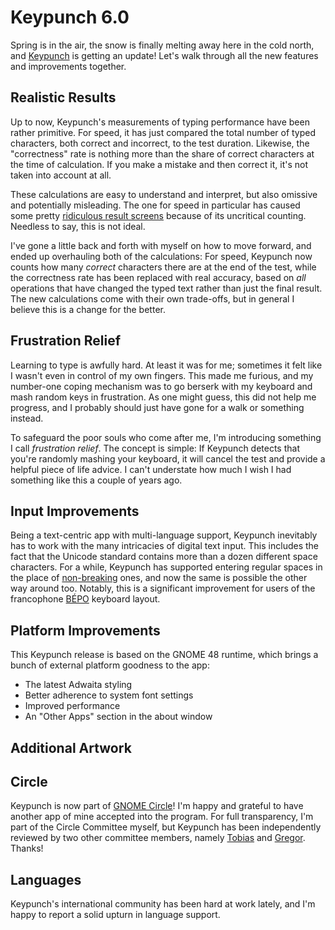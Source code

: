 # Keypunch 6.0

Spring is in the air, the snow is finally melting away here in the cold north, and [Keypunch](https://apps.gnome.org/Keypunch) is getting an update! Let's walk through all the new features and improvements together.

## Realistic Results

Up to now, Keypunch's measurements of typing performance have been rather primitive. For speed, it has just compared the total number of typed characters, both correct and incorrect, to the test duration. Likewise, the "correctness" rate is nothing more than the share of correct characters at the time of calculation. If you make a mistake and then correct it, it's not taken into account at all.

These calculations are easy to understand and interpret, but also omissive and potentially misleading. The one for speed in particular has caused some pretty [ridiculous result screens](https://github.com/bragefuglseth/keypunch/issues/85) because of its uncritical counting. Needless to say, this is not ideal.

I've gone a little back and forth with myself on how to move forward, and ended up overhauling both of the calculations: For speed, Keypunch now counts how many *correct* characters there are at the end of the test, while the correctness rate has been replaced with real accuracy, based on *all* operations that have changed the typed text rather than just the final result. The new calculations come with their own trade-offs, but in general I believe this is a change for the better.

## Frustration Relief

Learning to type is awfully hard. At least it was for me; sometimes it felt like I wasn't even in control of my own fingers. This made me furious, and my number-one coping mechanism was to go berserk with my keyboard and mash random keys in frustration. As one might guess, this did not help me progress, and I probably should just have gone for a walk or something instead.

To safeguard the poor souls who come after me, I'm introducing something I call *frustration relief*. The concept is simple: If Keypunch detects that you're randomly mashing your keyboard, it will cancel the test and provide a helpful piece of life advice. I can't understate how much I wish I had something like this a couple of years ago.

## Input Improvements

Being a text-centric app with multi-language support, Keypunch inevitably has to work with the many intricacies of digital text input. This includes the fact that the Unicode standard contains more than a dozen different space characters. For a while, Keypunch has supported entering regular spaces in the place of [non-breaking](https://en.wikipedia.org/wiki/Non-breaking_space) ones, and now the same is possible the other way around too. Notably, this is a significant improvement for users of the francophone [BÉPO](https://bepo.fr/) keyboard layout.

## Platform Improvements

This Keypunch release is based on the GNOME 48 runtime, which brings a bunch of external platform goodness to the app:

- The latest Adwaita styling
- Better adherence to system font settings
- Improved performance
- An "Other Apps" section in the about window

## Additional Artwork

## Circle

Keypunch is now part of [GNOME Circle](https://circle.gnome.org)! I'm happy and grateful to have another app of mine accepted into the program. For full transparency, I'm part of the Circle Committee myself, but Keypunch has been independently reviewed by two other committee members, namely [Tobias](https://tobiasbernard.com) and [Gregor](https://codeberg.org/gregorni). Thanks!

## Languages

Keypunch's international community has been hard at work lately, and I'm happy to report a solid upturn in language support.